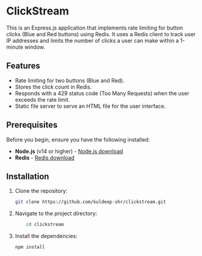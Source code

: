 # ClickStream

This is an Express.js application that implements rate limiting for button clicks (Blue and Red buttons) using Redis. It uses a Redis client to track user IP addresses and limits the number of clicks a user can make within a 1-minute window.

## Features

- Rate limiting for two buttons (Blue and Red).
- Stores the click count in Redis.
- Responds with a 429 status code (Too Many Requests) when the user exceeds the rate limit.
- Static file server to serve an HTML file for the user interface.

## Prerequisites

Before you begin, ensure you have the following installed:

- **Node.js** (v14 or higher) - [Node.js download](https://nodejs.org/)
- **Redis** - [Redis download](https://redis.io/download)

## Installation

1. Clone the repository:

   ```bash
   git clone https://github.com/kuldeep-shr/clickstream.git

   ```

2. Navigate to the project directory:

   ```bash
       cd clickstream

   ```

3. Install the dependencies:
   ```
   npm install
   ```
